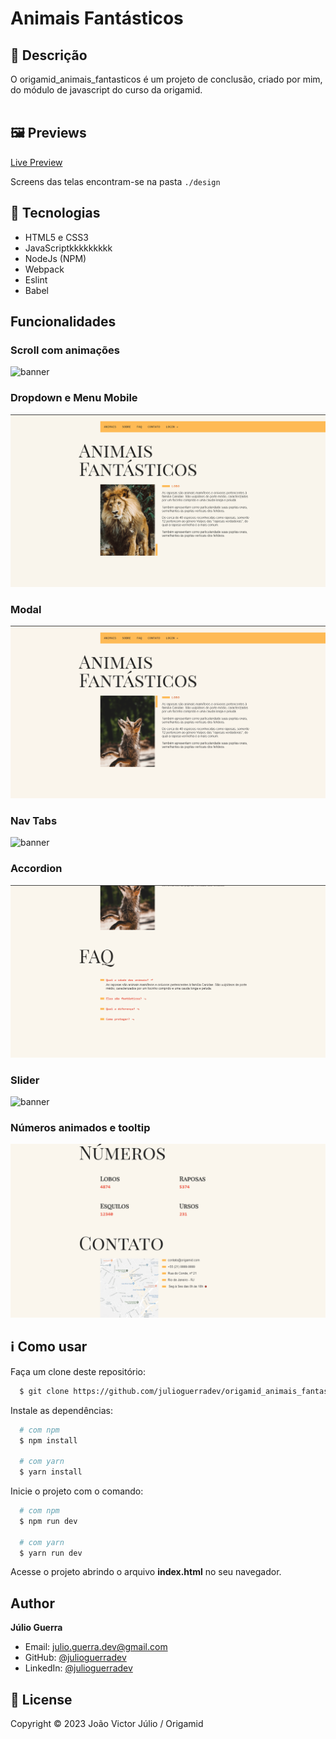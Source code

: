 # Animais Fantásticos

## 🔖 Descrição

O origamid_animais_fantasticos é um projeto de conclusão, criado por mim, do módulo de javascript do curso da origamid.
<br>
<br>

## 🖼 Previews

<a href="https://julioguerradev.github.io/origamid_animais_fantasticos/">Live Preview</a>

Screens das telas encontram-se na pasta `./design`

## 🚀 Tecnologias

- HTML5 e CSS3
- JavaScriptkkkkkkkkk
- NodeJs (NPM)
- Webpack
- Eslint
- Babel

## Funcionalidades

### Scroll com animações

![banner](./design/af_scroll_animacao.gif)

### Dropdown e Menu Mobile

![banner](./design/af_dropdown_e_menu_mobile.gif)

### Modal

![banner](./design/ad_modal.gif)

### Nav Tabs

![banner](./design/af_nav_tab.gif)

### Accordion

![banner](./design/af_accordion.gif)

### Slider

![banner](./design/af_slider.gif)

### Números animados e tooltip

![banner](./design/af_numeros_tooltip.gif)

## ℹ️ Como usar

Faça um clone deste repositório:

```sh
  $ git clone https://github.com/julioguerradev/origamid_animais_fantasticos.git
```

Instale as dependências:

```sh
  # com npm
  $ npm install

  # com yarn
  $ yarn install
```

Inicie o projeto com o comando:

```sh
  # com npm
  $ npm run dev

  # com yarn
  $ yarn run dev
```

Acesse o projeto abrindo o arquivo **index.html** no seu navegador.

## Author

**Júlio Guerra**

- Email: julio.guerra.dev@gmail.com
- GitHub: [@julioguerradev](https://github.com/julioguerradev)
- LinkedIn: [@julioguerradev](https://linkedin.com/in/julioguerradev)

## 📝 License

Copyright © 2023 João Victor Júlio / Origamid
